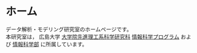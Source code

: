 
# ホーム

データ解析・モデリング研究室のホームページです。  
本研究室は，
広島大学 [大学院先進理工系科学研究科](https://www.hiroshima-u.ac.jp/adse) [情報科学プログラム](https://www.hiroshima-u.ac.jp/adse/staff/informatics-and-data-science)
および
[情報科学部](https://www.hiroshima-u.ac.jp/ids)
に所属しています。
